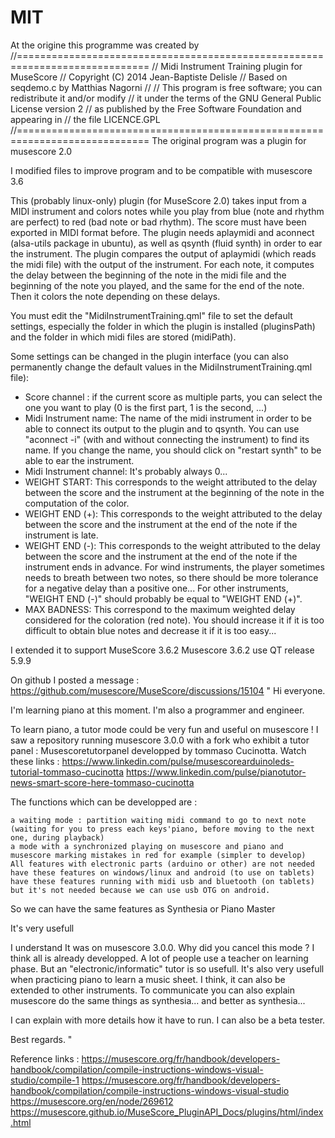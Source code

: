 # MIT

At the origine this programme was created by 
//=============================================================================
//  Midi Instrument Training plugin for MuseScore
//  Copyright (C) 2014 Jean-Baptiste Delisle
//  Based on seqdemo.c by Matthias Nagorni
//
//  This program is free software; you can redistribute it and/or modify
//  it under the terms of the GNU General Public License version 2
//  as published by the Free Software Foundation and appearing in
//  the file LICENCE.GPL
//=============================================================================
The original program was a plugin for musescore 2.0

I modified files to improve program and to be compatible with musescore 3.6


This (probably linux-only) plugin (for MuseScore 2.0) takes input from a MIDI instrument and colors notes while you play from blue (note and rhythm are perfect) to red (bad note or bad rhythm).
The score must have been exported in MIDI format before.
The plugin needs aplaymidi and aconnect (alsa-utils package in ubuntu), as well as qsynth (fluid synth) in order to ear the instrument.
The plugin compares the output of aplaymidi (which reads the midi file) with the output of the instrument. For each note, it computes the delay between the beginning of the note in the midi file and the beginning of the note you played, and the same for the end of the note. Then it colors the note depending on these delays.

You must edit the "MidiInstrumentTraining.qml" file to set the default settings, especially the folder in which the plugin is installed (pluginsPath) and the folder in which midi files are stored (midiPath).

Some settings can be changed in the plugin interface (you can also permanently change the default values in the MidiInstrumentTraining.qml file):
- Score channel : if the current score as multiple parts, you can select the one you want to play (0 is the first part, 1 is the second, ...)
- Midi Instrument name: The name of the midi instrument in order to be able to connect its output to the plugin and to qsynth. You can use "aconnect -i" (with and without connecting the instrument) to find its name. If you change the name, you should click on "restart synth" to be able to ear the instrument.
- Midi Instrument channel: It's probably always 0...
- WEIGHT START: This corresponds to the weight attributed to the delay between the score and the instrument at the beginning of the note in the computation of the color.
- WEIGHT END (+): This corresponds to the weight attributed to the delay between the score and the instrument at the end of the note if the instrument is late.
- WEIGHT END (-): This corresponds to the weight attributed to the delay between the score and the instrument at the end of the note if the instrument ends in advance. For wind instruments, the player sometimes needs to breath between two notes, so there should be more tolerance for a negative delay than a positive one... For other instruments, "WEIGHT END (-)" should probably be equal to "WEIGHT END (+)".
- MAX BADNESS: This correspond to the maximum weighted delay considered for the coloration (red note). You should increase it if it is too difficult to obtain blue notes and decrease it if it is too easy...


I extended it to support MuseScore 3.6.2
Musescore 3.6.2 use  QT release 5.9.9

On github I posted a message :
https://github.com/musescore/MuseScore/discussions/15104
"
Hi everyone.

I'm learning piano at this moment. I'm also a programmer and engineer.

To learn piano, a tutor mode could be very fun and useful on musescore !
I saw a repository running musescore 3.0.0 with a fork who exhibit a tutor panel : Musescoretutorpanel developped by tommaso Cucinotta.
Watch these links :
https://www.linkedin.com/pulse/musescorearduinoleds-tutorial-tommaso-cucinotta
https://www.linkedin.com/pulse/pianotutor-news-smart-score-here-tommaso-cucinotta

The functions which can be developped are :

    a waiting mode : partition waiting midi command to go to next note (waiting for you to press each keys'piano, before moving to the next one, during playback)
    a mode with a synchronized playing on musescore and piano and musescore marking mistakes in red for example (simpler to develop)
    All features with electronic parts (arduino or other) are not needed
    have these features on windows/linux and android (to use on tablets)
    have these features running with midi usb and bluetooth (on tablets) but it's not needed because we can use usb OTG on android.

So we can have the same features as Synthesia or Piano Master

It's very usefull

I understand It was on musescore 3.0.0. Why did you cancel this mode ? I think all is already developped.
A lot of people use a teacher on learning phase. But an "electronic/informatic" tutor is so usefull. It's also very usefull when practicing piano to learn a music sheet. I think, it can also be extended to other instruments.
To communicate you can also explain musescore do the same things as synthesia... and better as synthesia...

I can explain with more details how it have to run. I can also be a beta tester.

Best regards.
"


Reference links :
https://musescore.org/fr/handbook/developers-handbook/compilation/compile-instructions-windows-visual-studio/compile-1
https://musescore.org/fr/handbook/developers-handbook/compilation/compile-instructions-windows-visual-studio
https://musescore.org/en/node/269612
https://musescore.github.io/MuseScore_PluginAPI_Docs/plugins/html/index.html